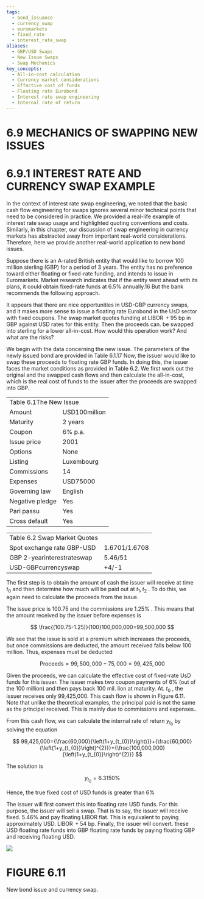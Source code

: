 ```yaml
---
tags:
  - bond_issuance
  - currency_swap
  - euromarkets
  - fixed_rate
  - interest_rate_swap
aliases:
  - GBP/USD Swaps
  - New Issue Swaps
  - Swap Mechanics
key_concepts:
  - All-in-cost calculation
  - Currency market considerations
  - Effective cost of funds
  - Floating rate Eurobond
  - Interest rate swap engineering
  - Internal rate of return
---
```


# 6.9 MECHANICS OF SWAPPING NEW ISSUES  

# 6.9.1 INTEREST RATE AND CURRENCY SWAP EXAMPLE  

In the context of interest rate swap engineering, we noted that the basic cash flow engineering for swaps ignores several minor technical points that need to be considered in practice. We provided a real-life example of interest rate swap usage and highlighted quoting conventions and costs. Similarly, in this chapter, our discussion of swap engineering in currency markets has abstracted away from important real-world considerations. Therefore, here we provide another real-world application to new bond issues.  

Suppose there is an A-rated British entity that would like to borrow 100 million sterling (GBP) for a period of 3 years. The entity has no preference toward either floating or fixed-rate funding, and intends to issue in Euromarkets. Market research indicates that if the entity went ahead with its plans, it could obtain fixed-rate funds at $6.5\%$ annually.16 But the bank recommends the following approach.  

It appears that there are nice opportunities in USD-GBP currency swaps, and it makes more sense to issue a floating rate Eurobond in the UsD sector with fixed coupons. The swap market quotes funding at $\operatorname{LIBOR}+95$ bp in GBP against USD rates for this entity. Then the proceeds can. be swapped into sterling for a lower all-in-cost. How would this operation work? And what are the risks?  

We begin with the data concerning the new issue. The parameters of the newly issued bond are provided in Table 6.1.17 Now, the issuer would like to swap these proceeds to floating rate GBP funds. In doing this, the issuer faces the market conditions as provided in Table 6.2. We first work out the original and the swapped cash flows and then calculate the all-in-cost, which is the real cost of funds to the issuer after the proceeds are swapped into GBP.  

<html><body><table><tr><td colspan="2">Table 6.1The New Issue</td></tr><tr><td>Amount</td><td>USD100million</td></tr><tr><td>Maturity</td><td>2 years</td></tr><tr><td>Coupon</td><td>6% p.a.</td></tr><tr><td>Issue price</td><td>2001</td></tr><tr><td>Options</td><td>None</td></tr><tr><td>Listing</td><td>Luxembourg</td></tr><tr><td>Commissions</td><td>14</td></tr><tr><td>Expenses</td><td>USD75000</td></tr><tr><td>Governing law</td><td>English</td></tr><tr><td>Negative pledge</td><td>Yes</td></tr><tr><td>Pari passu</td><td>Yes</td></tr><tr><td>Cross default</td><td>Yes</td></tr></table></body></html>  

<html><body><table><tr><td>Table 6.2 Swap Market Quotes</td><td></td></tr><tr><td>Spot exchange rate GBP-USD</td><td>1.6701/1.6708</td></tr><tr><td>GBP 2-yearinterestrateswap</td><td>5.46/51</td></tr><tr><td>USD-GBPcurrencyswap</td><td>+4/-1</td></tr></table></body></html>  

The first step is to obtain the amount of cash the issuer will receive at time $t_{0}$ and then determine how much will be paid out at $t_{1},t_{2}$ . To do this, we again need to calculate the proceeds from the issue.  

The issue price is 100.75 and the commissions are $1.25\%$ . This means that the amount received by the issuer before expenses is  

$$
\frac{(100.75-1.25)}{100}100,000,000=99,500,000
$$  

We see that the issue is sold at a premium which increases the proceeds, but once commissions are deducted, the amount received falls below 100 million. Thus, expenses must be deducted  

$$
\mathrm{Proceeds}=99,500,000-75,000=99,425,000
$$  

Given the proceeds, we can calculate the effective cost of fixed-rate UsD funds for this issuer. The issuer makes two coupon payments of $6\%$ (out of the 100 million) and then pays back $100~\mathrm{mil}.$ lion at maturity. At. $t_{0}$ , the issuer receives only 99,425,000. This cash flow is shown in Figure 6.11. Note that unlike the theoretical examples, the principal paid is not the same as the principal received. This is mainly due to commissions and expenses..  

From this cash flow, we can calculate the internal rate of return $y_{t_{0}}$ by solving the equation  

$$
99,425,000={\frac{60,000}{\left(1+y_{t_{0}}\right)}}+{\frac{60,000}{\left(1+y_{t_{0}}\right)^{2}}}+{\frac{100,000,000}{\left(1+y_{t_{0}}\right)^{2}}}
$$  

The solution is  

$$
y_{t_{0}}=6.3150\%
$$  

Hence, the true fixed cost of USD funds is greater than $6\%$  

The issuer will first convert this into floating rate USD funds. For this purpose, the issuer will sell a swap. That is to say, the issuer will receive fixed. $5.46\%$ and pay floating LIBOR flat. This is equivalent to paying approximately USD. $\operatorname{LIBOR}+54$ bp. Finally, the issuer will convert. these USD floating rate funds into GBP floating rate funds by paying floating GBP and receiving floating USD.  

![](95477193aa96ffcfe91d6df4978b62bf07427626640c02a567a5b53b4181af37.jpg)  

# FIGURE 6.11  

New bond issue and currency swap.  
